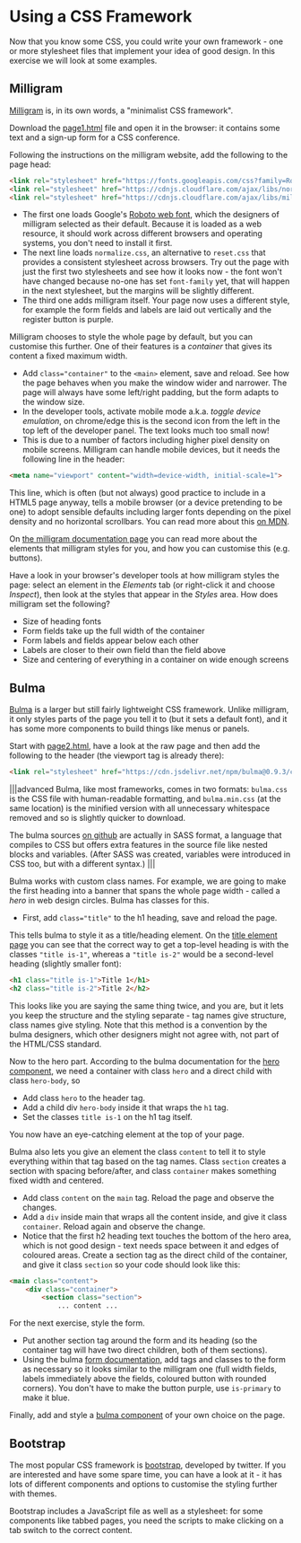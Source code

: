 # Using a CSS Framework

Now that you know some CSS, you could write your own framework - one or more stylesheet files that implement your idea of good design. In this exercise we will look at some examples.

## Milligram

[Milligram](milligram.io) is, in its own words, a "minimalist CSS framework".

Download the [page1.html](../resources/page1.html) file and open it in the browser: it contains some text and a sign-up form for a CSS conference.

Following the instructions on the milligram website, add the following to the page head:

```html
<link rel="stylesheet" href="https://fonts.googleapis.com/css?family=Roboto:300,300italic,700,700italic">
<link rel="stylesheet" href="https://cdnjs.cloudflare.com/ajax/libs/normalize/8.0.1/normalize.css">
<link rel="stylesheet" href="https://cdnjs.cloudflare.com/ajax/libs/milligram/1.4.1/milligram.css">

```

  - The first one loads Google's [Roboto web font](https://fonts.google.com/specimen/Roboto), which the designers of milligram selected as their default. Because it is loaded as a web resource, it should work across different browsers and operating systems, you don't need to install it first.
  - The next line loads `normalize.css`, an alternative to `reset.css` that provides a consistent stylesheet across browsers. Try out the page with just the first two stylesheets and see how it looks now - the font won't have changed because no-one has set `font-family` yet, that will happen in the next stylesheet, but the margins will be slightly different.
  - The third one adds milligram itself. Your page now uses a different style, for example the form fields and labels are laid out vertically and the register button is purple.

Milligram chooses to style the whole page by default, but you can customise this further. One of their features is a _container_ that gives its content a fixed maximum width.

  - Add `class="container"` to the `<main>` element, save and reload. See how the page behaves when you make the window wider and narrower. The page will always have some left/right padding, but the form adapts to the window size.
  - In the developer tools, activate mobile mode a.k.a. _toggle device emulation_, on chrome/edge this is the second icon from the left in the top left of the developer panel. The text looks much too small now!
  - This is due to a number of factors including higher pixel density on mobile screens. Milligram can handle mobile devices, but it needs the following line in the header:

```html
<meta name="viewport" content="width=device-width, initial-scale=1">
```

This line, which is often (but not always) good practice to include in a HTML5 page anyway, tells a mobile browser (or a device pretending to be one) to adopt sensible defaults including larger fonts depending on the pixel density and no horizontal scrollbars. You can read more about this [on MDN](https://developer.mozilla.org/en-US/docs/Web/HTML/Viewport_meta_tag).

On [the milligram documentation page](https://milligram.io/#typography) you can read more about the elements that milligram styles for you, and how you can customise this (e.g. buttons).

Have a look in your browser's developer tools at how milligram styles the page: select an element in the _Elements_ tab (or right-click it and choose _Inspect_), then look at the styles that appear in the _Styles_ area. How does milligram set the following?

  - Size of heading fonts
  - Form fields take up the full width of the container
  - Form labels and fields appear below each other
  - Labels are closer to their own field than the field above
  - Size and centering of everything in a container on wide enough screens

## Bulma

[Bulma](bulma.io) is a larger but still fairly lightweight CSS framework. Unlike milligram, it only styles parts of the page you tell it to (but it sets a default font), and it has some more components to build things like menus or panels.

Start with [page2.html](../resources/page2.html), have a look at the raw page and then add the following to the header (the viewport tag is already there):

```html
<link rel="stylesheet" href="https://cdn.jsdelivr.net/npm/bulma@0.9.3/css/bulma.css">
```

|||advanced
Bulma, like most frameworks, comes in two formats: `bulma.css` is the CSS file with human-readable formatting, and `bulma.min.css` (at the same location) is the minified version with all unnecessary whitespace removed and so is slightly quicker to download.

The bulma sources [on github](github.com/jgthms/bulma) are actually in SASS format, a language that compiles to CSS but offers extra features in the source file like nested blocks and variables. (After SASS was created, variables were introduced in CSS too, but with a different syntax.)
|||

Bulma works with custom class names. For example, we are going to make the first heading into a banner that spans the whole page width - called a _hero_ in web design circles. Bulma has classes for this.

  - First, add `class="title"` to the h1 heading, save and reload the page.

This tells bulma to style it as a title/heading element. On the [title element page](https://bulma.io/documentation/elements/title/) you can see that the correct way to get a top-level heading is with the classes `"title is-1"`, whereas a `"title is-2"` would be a second-level heading (slightly smaller font):

```html
<h1 class="title is-1">Title 1</h1>
<h2 class="title is-2">Title 2</h2>
```

This looks like you are saying the same thing twice, and you are, but it lets you keep the structure and the styling separate - tag names give structure, class names give styling. Note that this method is a convention by the bulma designers, which other designers might not agree with, not part of the HTML/CSS standard.

Now to the hero part. According to the bulma documentation for the [hero component](https://bulma.io/documentation/layout/hero/), we need a container with class `hero` and a direct child with class `hero-body`, so

  - Add class `hero` to the header tag.
  - Add a child div `hero-body` inside it that wraps the `h1` tag.
  - Set the classes `title is-1` on the h1 tag itself.

You now have an eye-catching element at the top of your page.

Bulma also lets you give an element the class `content` to tell it to style everything within that tag based on the tag names. Class `section` creates a section with spacing before/after, and class `container` makes something fixed width and centered.

  - Add class `content` on the `main` tag. Reload the page and observe the changes.
  - Add a `div` inside main that wraps all the content inside, and give it class `container`. Reload again and observe the change.
  - Notice that the first h2 heading text touches the bottom of the hero area, which is not good design - text needs space between it and edges of coloured areas. Create a section tag as the direct child of the container, and give it class `section` so your code should look like this:

```html
<main class="content">
    <div class="container">
        <section class="section">
            ... content ...
```

For the next exercise, style the form.

  - Put another section tag around the form and its heading (so the container tag will have two direct children, both of them sections).
  - Using the bulma [form documentation](https://bulma.io/documentation/form/general/), add tags and classes to the form as necessary so it looks similar to the milligram one (full width fields, labels immediately above the fields, coloured button with rounded corners). You don't have to make the button purple, use `is-primary` to make it blue.

Finally, add and style a [bulma component](https://bulma.io/documentation/components/) of your own choice on the page.

## Bootstrap

The most popular CSS framework is [bootstrap](getbootstrap.com), developed by twitter. If you are interested and have some spare time, you can have a look at it - it has lots of different components and options to customise the styling further with themes.

Bootstrap includes a JavaScript file as well as a stylesheet: for some components like tabbed pages, you need the scripts to make clicking on a tab switch to the correct content.
